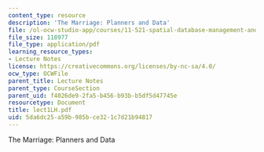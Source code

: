 ```yaml
---
content_type: resource
description: 'The Marriage: Planners and Data'
file: /ol-ocw-studio-app/courses/11-521-spatial-database-management-and-advanced-geographic-information-systems-spring-2003/5da6dc25a59b985bce321c7d21b94817_lect1LH.pdf
file_size: 118977
file_type: application/pdf
learning_resource_types:
- Lecture Notes
license: https://creativecommons.org/licenses/by-nc-sa/4.0/
ocw_type: OCWFile
parent_title: Lecture Notes
parent_type: CourseSection
parent_uid: f4026de9-2fa5-b456-b93b-b5df5d47745e
resourcetype: Document
title: lect1LH.pdf
uid: 5da6dc25-a59b-985b-ce32-1c7d21b94817
---
```

The Marriage: Planners and Data